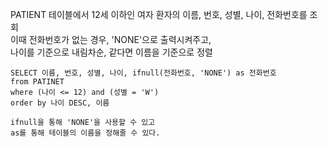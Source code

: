 PATIENT 테이블에서 12세 이하인 여자 환자의 이름, 번호, 성별, 나이, 전화번호를 조회   
이때 전화번호가 없는 경우, 'NONE'으로 출력시켜주고,   
나이를 기준으로 내림차순, 같다면 이름을 기준으로 정렬   
```
SELECT 이름, 번호, 성별, 나이, ifnull(전화번호, 'NONE') as 전화번호
from PATINET
where (나이 <= 12) and (성별 = 'W')
order by 나이 DESC, 이름

ifnull을 통해 'NONE'을 사용할 수 있고
as를 통해 테이블의 이름을 정해줄 수 있다.
```
